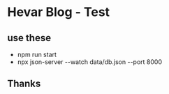 # Hevar Blog - Test

## use these

- npm run start
- npx json-server --watch data/db.json --port 8000  

## Thanks

